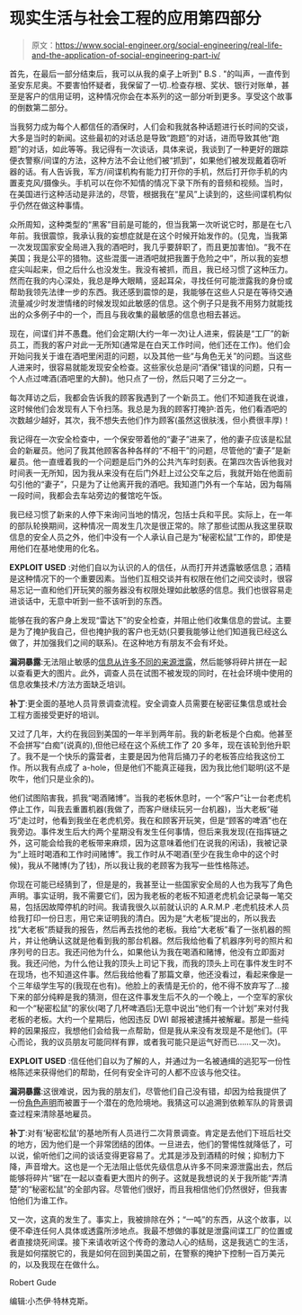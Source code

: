 # 现实生活与社会工程的应用第四部分

> 原文：<https://www.social-engineer.org/social-engineering/real-life-and-the-application-of-social-engineering-part-iv/>

首先，在最后一部分结束后，我可以从我的桌子上听到" B.S . "的叫声，一直传到圣安东尼奥。不要害怕怀疑者，我保留了一切..检查存根、奖状、银行对账单，甚至是客户的信用证明，这种情况你会在本系列的这一部分听到更多。享受这个故事的倒数第二部分。

当我努力成为每个人都信任的酒保时，人们会和我就各种话题进行长时间的交谈，大多是当时的新闻。这些最初的对话总是导致“跑题”的对话，进而导致其他“跑题”的对话，如此等等。我记得有一次谈话，具体来说，我谈到了一种更好的跟踪便衣警察/间谍的方法，这种方法不会让他们被“抓到”，如果他们被发现戴着窃听器的话。有人告诉我，军方/间谍机构有能力打开你的手机，然后打开你手机的内置麦克风/摄像头。手机可以在你不知情的情况下录下所有的音频和视频。当时，在美国进行这种活动是非法的，尽管，根据我在“星风”上读到的，这些间谍机构似乎仍然在做这种事情。

众所周知，这种类型的“黑客”目前是可能的，但当我第一次听说它时，那是在七八年前。我很震惊，我承认我的妄想症就是在这个时候开始发作的。(见鬼，当我第一次发现国家安全局进入我的酒吧时，我几乎要辞职了，而且更加害怕)。“我不在美国；我是公平的猎物。这些混蛋一进酒吧就把我置于危险之中”，所以我的妄想症尖叫起来，但之后什么也没发生。我没有被抓，而且，我已经习惯了这种压力。然而在我的内心深处，我总是睁大眼睛，竖起耳朵，寻找任何可能泄露我的身份或帮助我领先法律一步的东西。我还感到震惊的是，我能够在这些人只是在等待交通流量减少时发泄情绪的时候发现如此敏感的信息。这个例子只是我不用努力就能找出的众多例子中的一个，而且与我收集的最敏感的信息也相去甚远。

现在，间谍们并不愚蠢。他们会定期(大约一年一次)让人进来，假装是“工厂”的新员工，而我的客户对此一无所知(通常是在白天工作时间，他们还在工作)。他们会开始问我关于谁在酒吧里闲逛的问题，以及其他一些“与角色无关”的问题。当这些人进来时，很容易就能发现安全检查。这些家伙总是问“酒保”错误的问题，只有一个人点过啤酒(酒吧里的大醉)。他只点了一份，然后只喝了三分之一。

每次拜访之后，我都会告诉我的顾客我遇到了一个新员工。他们不知道我在说谁，这时候他们会发现有人下令扫荡。我总是为我的顾客打掩护:首先，他们看酒吧的次数越少越好，其次，我不想失去他们作为顾客(虽然这很肤浅，但小费很丰厚)！

我记得在一次安全检查中，一个保安带着他的“妻子”进来了，他的妻子应该是松鼠会的新雇员。他问了我其他顾客各种各样的“不相干”的问题，尽管他的“妻子”是新雇员。他一直缠着我的一个问题是后门外的公共汽车时刻表。在第四次告诉他我对时间表一无所知，因为我从来没有在后门外赶上过公交车之后，我就开始在他面前勾引他的“妻子”，只是为了让他离开我的酒吧。我知道门外有一个车站，因为每隔一段时间，我都会去车站旁边的餐馆吃午饭。

我已经习惯了新来的人停下来询问当地的情况，包括士兵和平民。实际上，在一年的部队轮换期间，这种情况一周发生几次是很正常的。除了那些试图从我这里获取信息的安全人员之外，他们中没有一个人承认自己是为“秘密松鼠”工作的，即使是用他们在基地使用的化名。

**EXPLOIT USED** :对他们自以为认识的人的信任，从而打开并透露敏感信息；酒精是这种情况下的一个重要因素。当他们互相交谈并有权限在他们之间交谈时，很容易忘记一直和他们开玩笑的服务器没有权限处理如此敏感的信息。我们也很容易走进谈话中，无意中听到一些不该听到的东西。

能够在我的客户身上发现“雷达下”的安全检查，并阻止他们收集信息的尝试。主要是为了掩护我自己，但也掩护我的客户也无妨(只要我能够让他们知道我已经这么做了，并加强我们之间的联系)。在这种地方有朋友不会有坏处。

**漏洞暴露**:无法阻止敏感的[信息从许多不同的来源泄露](https://www.social-engineer.org/newsletter/SocialEngineerNewsletterVol02Is20.htm "Elicitation newsletter")，然后能够将碎片拼在一起以查看更大的图片。此外，调查人员在试图不被发现的同时，在社会环境中使用的信息收集技术/方法方面缺乏培训。

**补丁**:更全面的基地人员背景调查流程。安全调查人员需要在秘密征集信息或社会工程方面接受更好的培训。

又过了几年，大约在我回到美国的一年半到两年前。我的新老板是个白痴。他甚至不会拼写“白痴”(说真的),但他已经在这个系统工作了 20 多年，现在该轮到他升职了。我不是一个快乐的露营者，主要是因为他背后捅刀子的老板答应给我这份工作。所以我有点成了 a-hole，但是他们不能真正碰我，因为我比他们聪明(这不是吹牛，他们只是业余的)。

他们试图陷害我，抓我“喝酒赌博”。当我的老板休息时，一个“客户”让一台老虎机停止工作，叫我去重置机器(我做了，而客户继续玩另一台机器)，当大老板“碰巧”走过时，他看到我坐在老虎机旁。我在和顾客开玩笑，但是“顾客的啤酒”也在我旁边。事件发生后大约两个星期没有发生任何事情，但后来我发现(在指挥链之外，这可能会给我的老板带来麻烦，因为这意味着他们在说我的闲话)，我被记录为“上班时喝酒和工作时间赌博”。我工作时从不喝酒(至少在我生命中的这个时候)，我从不赌博(为了钱)，所以我让我的老顾客为我写一些性格陈述。

你现在可能已经猜到了，但是是的，我甚至让一些国家安全局的人也为我写了角色声明。事实证明，我不需要它们，因为我老板的老板不知道老虎机会记录每一笔交易，包括因故障停机的时间。我请我很久以前就认识的 A.R.M.P .老虎机技术人员给我打印一份日志，用它来证明我的清白。因为是“大老板”提出的，所以我去找“大老板”质疑我的报告，然后再去找他的老板。我给“大老板”看了一张机器的照片，并让他确认这就是他看到我的那台机器。然后我给他看了机器序列号的照片和序列号的日志。我还问他为什么，如果他认为我在喝酒和赌博，他没有立即面对我。我还问他，为什么他让我的顶头上司记下我，而我的顶头上司在事件发生时不在现场，也不知道这件事。然后我给他看了那篇文章，他还没看过，看起来像是一个三年级学生写的(我现在也有)。他脸上的表情是无价的，他不得不放弃写了…接下来的部分纯粹是我的猜测，但在这件事发生后不久的一个晚上，一个空军的家伙和一个“秘密松鼠”的家伙(喝了几杯啤酒后)无意中说出“他们有一个计划”来对付我老板的老板。大约一个星期后，他因违反 DWI 邮报被逮捕并被解雇。那是一些纯粹的因果报应，我想他们会给我一点帮助，但是我从来没有发现是不是他们。(平心而论，我的议员朋友可能同样有罪，或者我可能只是运气好而已……又一次)。

**EXPLOIT USED** :信任他们自以为了解的人，并通过为一名被通缉的逃犯写一份性格陈述来获得他们的帮助，任何有安全许可的人都不应该与他交往。

**漏洞暴露**:这很难说，因为我的朋友们，尽管他们自己没有错，却因为给我提供了一份[角色声明](https://www.social-engineer.org/framework/influencing-others/pretexting/principles-planning/ "pretexting")而被置于一个潜在的危险境地。我猜这可以追溯到依赖军队的背景调查过程来清除基地雇员。

**补丁**:对有‘秘密松鼠’的基地所有人员进行二次背景调查。肯定是去他们下班后社交的地方，因为他们是一个非常团结的团体。一旦进去，他们的警惕性就降低了，可以说，偷听他们之间的谈话变得更容易了。尤其是涉及到酒精的时候；抑制力下降，声音增大。这也是一个无法阻止低优先级信息从许多不同来源泄露出去，然后能够将碎片“锯”在一起以查看更大图片的例子。这就是我想说的关于我所能“弄清楚”的“秘密松鼠”的全部内容。尽管他们很好，而且我相信他们仍然很好，但我害怕他们为谁工作。

又一次，这真的发生了。事实上，我被排除在外；“一吨”的东西，从这个故事，以便不牵连任何人具体或透露所涉地点。我最不想做的事就是泄露间谍工厂的位置或者直接烧死间谍。接下来请收听这个传奇的激动人心的结局，这是我逃亡的生活，我是如何摆脱它的，我是如何在回到美国之前，在警察的掩护下控制一百万美元的，以及我现在在做什么。

Robert Gude

编辑:小杰伊·特林克斯。